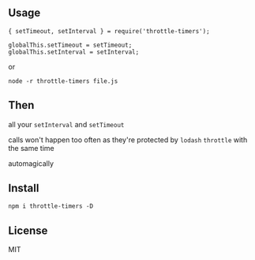 ## Usage

```
{ setTimeout, setInterval } = require('throttle-timers');

globalThis.setTimeout = setTimeout;
globalThis.setInterval = setInterval;
```

or

```
node -r throttle-timers file.js
```

## Then

all your `setInterval` and `setTimeout`

calls won't happen too often as they're protected by `lodash` `throttle` with the same time

automagically

## Install

```
npm i throttle-timers -D
```

## License

MIT
